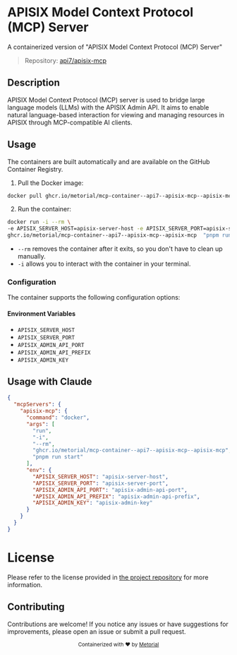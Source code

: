 
# APISIX Model Context Protocol (MCP) Server

A containerized version of "APISIX Model Context Protocol (MCP) Server"

> Repository: [api7/apisix-mcp](https://github.com/api7/apisix-mcp)

## Description

APISIX Model Context Protocol (MCP) server is used to bridge large language models (LLMs) with the APISIX Admin API. It aims to enable natural language-based interaction for viewing and managing resources in APISIX through MCP-compatible AI clients.


## Usage

The containers are built automatically and are available on the GitHub Container Registry.

1. Pull the Docker image:

```bash
docker pull ghcr.io/metorial/mcp-container--api7--apisix-mcp--apisix-mcp
```

2. Run the container:

```bash
docker run -i --rm \ 
-e APISIX_SERVER_HOST=apisix-server-host -e APISIX_SERVER_PORT=apisix-server-port -e APISIX_ADMIN_API_PORT=apisix-admin-api-port -e APISIX_ADMIN_API_PREFIX=apisix-admin-api-prefix -e APISIX_ADMIN_KEY=apisix-admin-key \
ghcr.io/metorial/mcp-container--api7--apisix-mcp--apisix-mcp  "pnpm run start"
```

- `--rm` removes the container after it exits, so you don't have to clean up manually.
- `-i` allows you to interact with the container in your terminal.



### Configuration

The container supports the following configuration options:




#### Environment Variables

- `APISIX_SERVER_HOST`
- `APISIX_SERVER_PORT`
- `APISIX_ADMIN_API_PORT`
- `APISIX_ADMIN_API_PREFIX`
- `APISIX_ADMIN_KEY`




## Usage with Claude

```json
{
  "mcpServers": {
    "apisix-mcp": {
      "command": "docker",
      "args": [
        "run",
        "-i",
        "--rm",
        "ghcr.io/metorial/mcp-container--api7--apisix-mcp--apisix-mcp",
        "pnpm run start"
      ],
      "env": {
        "APISIX_SERVER_HOST": "apisix-server-host",
        "APISIX_SERVER_PORT": "apisix-server-port",
        "APISIX_ADMIN_API_PORT": "apisix-admin-api-port",
        "APISIX_ADMIN_API_PREFIX": "apisix-admin-api-prefix",
        "APISIX_ADMIN_KEY": "apisix-admin-key"
      }
    }
  }
}
```

# License

Please refer to the license provided in [the project repository](https://github.com/api7/apisix-mcp) for more information.

## Contributing

Contributions are welcome! If you notice any issues or have suggestions for improvements, please open an issue or submit a pull request.

<div align="center">
  <sub>Containerized with ❤️ by <a href="https://metorial.com">Metorial</a></sub>
</div>
  